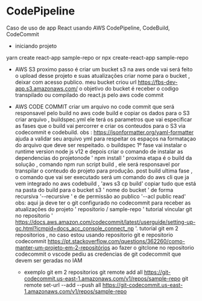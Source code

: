 # CodePipeline
 Caso de uso de app React usando AWS CodePipeline, CodeBuild, CodeCommit

 - iniciando projeto

 yarn create react-app sample-repo
 or
 npx create-react-app sample-repo

- AWS S3
proximo passo é criar um bucket s3 na aws onde vai será feito o upload desse projeto e suas atualizações
criar nome para o bucket , deixar com acesso publico.
meu bucket criou url  https://fbs-dev-app.s3.amazonaws.com/
o objetivo do bucket é receber o codigo transpilado ou compilado do react.js  pelo aws code commit

- AWS CODE COMMIT
  criar um arquivo no code commit que será responsavel pelo build  no aws code build e copiar os dados para o S3
  criar arquivo , buildspec.yml  ele terá os parametros que vai especificar as fases que o build vai percorrer e criar os conteudos para o S3 via codecommit e codebuild.    obs : https://jsonformatter.org/yaml-formatter  ajuda a validar seu arquivo yml para respeitar os espaços na formataçao do arquivo que deve ser respeitado.
  o buildspec 1º fase vai instalar o runtime version node js v12 e depois criar o comando de instalar as dependencias do projetonode ' npm install ' 
  proxima etapa é o build da solução , comando npm run script build , ele será responsavel por transpilar o conteudo do projeto para produção.
  post build ultima fase , o comando que vai ser executado será um comando do aws cli que ja vem integrado no aws codebuild , 'aws s3 cp build'  copiar tudo que está na pasta do build para o bucket s3 ' nome do bucket  ' de forma recursiva '--recursive '  e de permissão ao publico '--acl public read'
  obs: aqui ja deve ter o git configurado no codecommit para receber as atualizações do projeto ' repositorio / sample-repo '
  tutorial vincular git no repositorio ' https://docs.aws.amazon.com/codecommit/latest/userguide/setting-up-gc.html?icmpid=docs_acc_console_connect_np '.
  tutorial git em 2 repositorios , no caso estou usando repositorio git e repositorio codecommit
  https://pt.stackoverflow.com/questions/362260/como-manter-um-projeto-em-2-repositórios
  ao fazer o gitclone no repositorio codecommit o vscode pediu as credencias de git codecommit que devem ser  geradas no IAM 
  - exemplo git em 2 repositorios 
   git remote add all https://git-codecommit.us-east-1.amazonaws.com/v1/repos/sample-repo
   git remote set-url --add --push all https://git-codecommit.us-east-1.amazonaws.com/v1/repos/sample-repo
